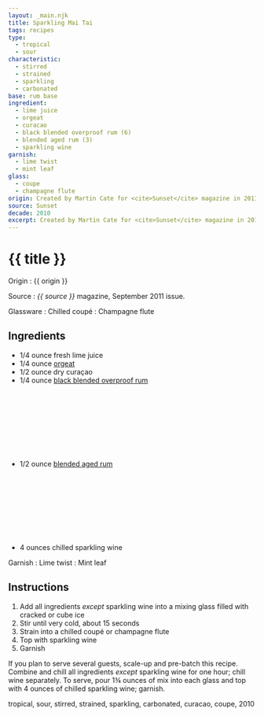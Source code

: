 ```yaml
---
layout: _main.njk
title: Sparkling Mai Tai
tags: recipes
type:
  - tropical
  - sour
characteristic:
  - stirred
  - strained
  - sparkling
  - carbonated
base: rum base
ingredient:
  - lime juice
  - orgeat
  - curacao
  - black blended overproof rum (6)
  - blended aged rum (3)
  - sparkling wine
garnish:
  - lime twist
  - mint leaf
glass:
  - coupe
  - champagne flute
origin: Created by Martin Cate for <cite>Sunset</cite> magazine in 2011.
source: Sunset
decade: 2010
excerpt: Created by Martin Cate for <cite>Sunset</cite> magazine in 2011.
---
```


<!-- markdownlint-disable MD025 -->
# {{ title }}
<!-- markdownlint-enable MD025 -->

Origin
  : {{ origin }}

Source
  : <span data-pagefind-filter="Source"><cite>{{ source }}</cite> magazine</span>, September 2011 issue.

Glassware
  : Chilled coupé
  : <span data-pagefind-filter="Glassware">Champagne flute</span>

## Ingredients

* 1/4 ounce fresh lime juice
* 1/4 ounce [orgeat](/mixes/orgeat/)
* 1/2 ounce dry curaçao
* 1/4 ounce [black blended overproof rum](/rums/12-rum-black-blended-overproof/)<icon-l space="1em" class="bigger" label="(6)"><span class="with-icon"><svg class="icon"><use href="/assets/images/icons/circle-6.svg#circle-6"></use></svg></span></icon-l>
* 1/2 ounce [blended aged rum](/rums/05-rum-blended-aged/)<icon-l space="1em" class="bigger" label="(3)"><span class="with-icon"><svg class="icon"><use href="/assets/images/icons/circle-3.svg#circle-3"></use></svg></span></icon-l>
* 4 ounces chilled sparkling wine

Garnish
  : <span data-pagefind-filter="Garnish">Lime twist</span>
  : <span data-pagefind-filter="Garnish">Mint leaf</span>

## Instructions

1. Add all ingredients *except* sparkling wine into a mixing glass filled with cracked or cube ice
2. Stir until very cold, about 15 seconds
3. Strain into a chilled coupé or champagne flute
4. Top with sparkling wine
5. Garnish

<tiki-callout type="tip">

  If you plan to serve several guests, scale-up and pre-batch this recipe. Combine and chill all ingredients *except* sparkling wine for one hour; chill wine separately. To serve, pour 1&frac34; ounces of mix into each glass and top with 4 ounces of chilled sparkling wine; garnish.

</tiki-callout>

<div
  class="sr-only"
  data-cat[0]="Drink"
  data-type[0]="Tropical"
  data-type[1]="Sour"
  data-char[0]="Stirred"
  data-char[1]="Strained"
  data-char[2]="Sparkling"
  data-char[3]="Carbonated"
  data-base[0]="Rum/Cane spirits"
  data-ingredient[0]="Lime juice"
  data-ingredient[1]="Orgeat"
  data-ingredient[2]="Curaçao"
  data-ingredient[3]="Curaçao, dry"
  data-ingredient[4]="Black blended overproof rum [6]"
  data-ingredient[5]="Blended aged rum [3]"
  data-ingredient[6]="Sparkling wine"
  data-juice[0]="Lime juice"
  data-syrup[0]="Orgeat"
  data-liquor[0]="Curaçao"
  data-liquor[1]="Curaçao, dry"
  data-liquor[2]="Black blended overproof rum [6]"
  data-liquor[3]="Blended aged rum [3]"
  data-liquor[4]="Sparkling wine"
  data-origin[0]="Martin Cate"
  data-glass[0]="Coupé"
  data-decade[0]="2010"
  data-pagefind-filter="
    Category[data-cat[0]],
    Type[data-type[0]],
    Type[data-type[1]],
    Characteristic[data-char[0]],
    Characteristic[data-char[1]],
    Characteristic[data-char[2]],
    Characteristic[data-char[3]],
    Base[data-base[0]],
    Ingredient[data-ingredient[0]],
    Ingredient[data-ingredient[1]],
    Ingredient[data-ingredient[2]],
    Ingredient[data-ingredient[3]],
    Ingredient[data-ingredient[4]],
    Ingredient[data-ingredient[5]],
    Ingredient[data-ingredient[6]],
    Juice[data-juice[0]],
    Syrup[data-syrup[0]],
    Liquor[data-liquor[0]],
    Liquor[data-liquor[1]],
    Liquor[data-liquor[2]],
    Liquor[data-liquor[3]],
    Liquor[data-liquor[4]],
    Origin[data-origin[0]],
    Glassware[data-glass[0]],
    Decade[data-decade[0]]
  "
>
</div>

<div class="keywords" aria-hidden>tropical, sour, stirred, strained, sparkling, carbonated, curacao, coupe, 2010</div>
